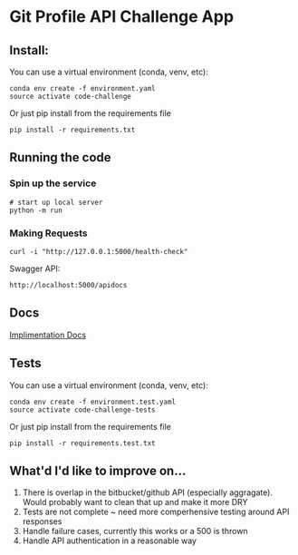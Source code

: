 # Git Profile API Challenge App

## Install:

You can use a virtual environment (conda, venv, etc):
```
conda env create -f environment.yaml
source activate code-challenge
```

Or just pip install from the requirements file
``` 
pip install -r requirements.txt
```

## Running the code

### Spin up the service

```
# start up local server
python -m run 
```

### Making Requests

```
curl -i "http://127.0.0.1:5000/health-check"
```

Swagger API:
```
http://localhost:5000/apidocs
```

## Docs 

[Implimentation Docs](implimentation.md)

## Tests

You can use a virtual environment (conda, venv, etc):
```
conda env create -f environment.test.yaml
source activate code-challenge-tests
```

Or just pip install from the requirements file
``` 
pip install -r requirements.test.txt
```



## What'd I'd like to improve on...

1. There is overlap in the bitbucket/github API (especially aggragate). Would probably want to clean that up and make it more DRY
2. Tests are not complete ~ need more comperhensive testing around API responses
3. Handle failure cases, currently this works or a 500 is thrown 
4. Handle API authentication in a reasonable way
